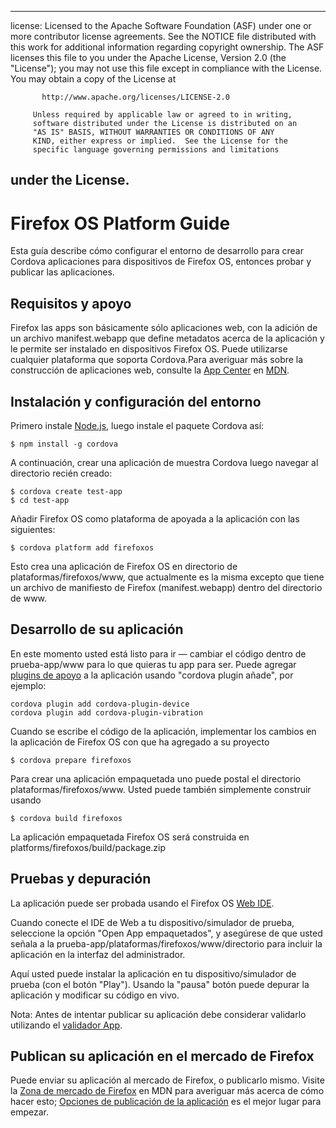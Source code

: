 * * *

license: Licensed to the Apache Software Foundation (ASF) under one or more contributor license agreements. See the NOTICE file distributed with this work for additional information regarding copyright ownership. The ASF licenses this file to you under the Apache License, Version 2.0 (the "License"); you may not use this file except in compliance with the License. You may obtain a copy of the License at

           http://www.apache.org/licenses/LICENSE-2.0
    
         Unless required by applicable law or agreed to in writing,
         software distributed under the License is distributed on an
         "AS IS" BASIS, WITHOUT WARRANTIES OR CONDITIONS OF ANY
         KIND, either express or implied.  See the License for the
         specific language governing permissions and limitations
    

## under the License.

# Firefox OS Platform Guide

Esta guía describe cómo configurar el entorno de desarrollo para crear Cordova aplicaciones para dispositivos de Firefox OS, entonces probar y publicar las aplicaciones.

## Requisitos y apoyo

Firefox las apps son básicamente sólo aplicaciones web, con la adición de un archivo manifest.webapp que define metadatos acerca de la aplicación y le permite ser instalado en dispositivos Firefox OS. Puede utilizarse cualquier plataforma que soporta Cordova.Para averiguar más sobre la construcción de aplicaciones web, consulte la [App Center][1] en [MDN][2].

 [1]: https://developer.mozilla.org/en-US/Apps
 [2]: https://developer.mozilla.org/en-US/

## Instalación y configuración del entorno

Primero instale [Node.js][3], luego instale el paquete Cordova así:

 [3]: http://nodejs.org/

    $ npm install -g cordova
    

A continuación, crear una aplicación de muestra Cordova luego navegar al directorio recién creado:

    $ cordova create test-app
    $ cd test-app
    

Añadir Firefox OS como plataforma de apoyada a la aplicación con las siguientes:

    $ cordova platform add firefoxos
    

Esto crea una aplicación de Firefox OS en directorio de plataformas/firefoxos/www, que actualmente es la misma excepto que tiene un archivo de manifiesto de Firefox (manifest.webapp) dentro del directorio de www.

## Desarrollo de su aplicación

En este momento usted está listo para ir — cambiar el código dentro de prueba-app/www para lo que quieras tu app para ser. Puede agregar [plugins de apoyo]() a la aplicación usando "cordova plugin añade", por ejemplo:

    cordova plugin add cordova-plugin-device
    cordova plugin add cordova-plugin-vibration
    

Cuando se escribe el código de la aplicación, implementar los cambios en la aplicación de Firefox OS con que ha agregado a su proyecto

    $ cordova prepare firefoxos
    

Para crear una aplicación empaquetada uno puede postal el directorio plataformas/firefoxos/www. Usted puede también simplemente construir usando

    $ cordova build firefoxos
    

La aplicación empaquetada Firefox OS será construida en platforms/firefoxos/build/package.zip

## Pruebas y depuración

La aplicación puede ser probada usando el Firefox OS [Web IDE][4].

 [4]: https://developer.mozilla.org/en-US/docs/Tools/WebIDE

Cuando conecte el IDE de Web a tu dispositivo/simulador de prueba, seleccione la opción "Open App empaquetados", y asegúrese de que usted señala a la prueba-app/plataformas/firefoxos/www/directorio para incluir la aplicación en la interfaz del administrador.

Aquí usted puede instalar la aplicación en tu dispositivo/simulador de prueba (con el botón "Play"). Usando la "pausa" botón puede depurar la aplicación y modificar su código en vivo.

Nota: Antes de intentar publicar su aplicación debe considerar validarlo utilizando el [validador App][5].

 [5]: https://marketplace.firefox.com/developers/validator

## Publican su aplicación en el mercado de Firefox

Puede enviar su aplicación al mercado de Firefox, o publicarlo mismo. Visite la [Zona de mercado de Firefox][6] en MDN para averiguar más acerca de cómo hacer esto; [Opciones de publicación de la aplicación][7] es el mejor lugar para empezar.

 [6]: https://developer.mozilla.org/en-US/Marketplace
 [7]: https://developer.mozilla.org/en-US/Marketplace/Publishing/Publish_options